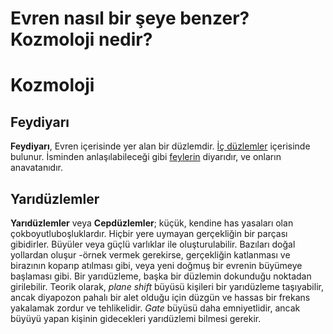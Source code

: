 # Evren nasıl bir şeye benzer? Kozmoloji nedir?
# Kozmoloji
## Feydiyarı
**Feydiyarı**, Evren içerisinde yer alan bir düzlemdir. [İç düzlemler](https://aarthalopedia.miraheze.org/w/index.php?title=%C4%B0%C3%A7_d%C3%BCzlemler&action=edit&redlink=1 "İç düzlemler (sayfa mevcut değil)") içerisinde bulunur. İsminden anlaşılabileceği gibi [feylerin](https://aarthalopedia.miraheze.org/wiki/Kategori:Fey "Kategori:Fey") diyarıdır, ve onların anavatanıdır.

## Yarıdüzlemler
**Yarıdüzlemler** veya **Cepdüzlemler**; küçük, kendine has yasaları olan çokboyutluboşluklardır. Hiçbir yere uymayan gerçekliğin bir parçası gibidirler. Büyüler veya güçlü varlıklar ile oluşturulabilir. Bazıları doğal yollardan oluşur -örnek vermek gerekirse, gerçekliğin katlanması ve birazının koparıp atılması gibi, veya yeni doğmuş bir evrenin büyümeye başlaması gibi. Bir yarıdüzleme, başka bir düzlemin dokunduğu noktadan girilebilir. Teorik olarak, _plane shift_ büyüsü kişileri bir yarıdüzleme taşıyabilir, ancak diyapozon pahalı bir alet olduğu için düzgün ve hassas bir frekans yakalamak zordur ve tehlikelidir. _Gate_ büyüsü daha emniyetlidir, ancak büyüyü yapan kişinin gidecekleri yarıdüzlemi bilmesi gerekir.
